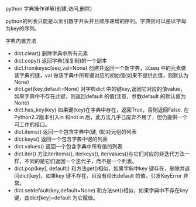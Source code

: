 python 字典操作详解(创建,访问,删除)

python的列表只能是以索引数字开头并且顺序递增的序列。字典则可以是以字母为key的序列。

字典内置方法
<ul>
<li>dict.clear()	删除字典中所有元素</li>
<li>dict.copy()	返回字典(浅复制)的一个副本</li>
<li>dict.fromkeysc(seq,val=None)	创建并返回一个新字典，以seq 中的元素做该字典的键，val 做该字典中所有键对应的初始值(如果不提供此值，则默认为None)</li>
<li>dict.get(key,default=None)	对字典dict 中的键key,返回它对应的值value，如果字典中不存在此键，则返回default 的值(注意，参数default 的默认值为None)</li>
<li>dict.has_key(key)	如果键(key)在字典中存在，返回True，否则返回False. 在Python2.2版本引入in 和not in 后，此方法几乎已废弃不用了，但仍提供一个 可工作的接口。</li>
<li>dict.items()	返回一个包含字典中(键, 值)对元组的列表</li>
<li>dict.keys()	返回一个包含字典中键的列表</li>
<li>dict.values()	返回一个包含字典中所有值的列表</li>
<li>dict.iter()	方法iteritems(), iterkeys(), itervalues()与它们对应的非迭代方法一样，不同的是它们返回一个迭代子，而不是一个列表。</li>
<li>dict.pop(key[, default])	和方法get()相似，如果字典中key 键存在，删除并返回dict[key]，如果key 键不存在，且没有给出default 的值，引发KeyError 异常。
<li>dict.setdefault(key,default=None)	和方法set()相似，如果字典中不存在key 键，由dict[key]=default 为它赋值。</li>
</ul>